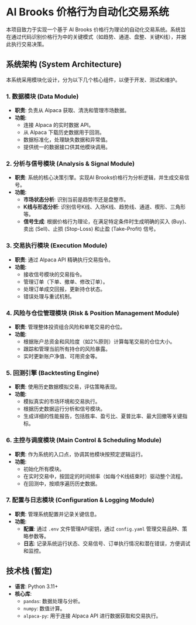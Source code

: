 # Al Brooks 价格行为自动化交易系统

本项目致力于实现一个基于 Al Brooks 价格行为理论的自动化交易系统。系统旨在通过代码识别价格行为中的关键模式（如趋势、通道、盘整、关键K线），并据此执行交易决策。

## 系统架构 (System Architecture)

本系统采用模块化设计，分为以下几个核心组件，以便于开发、测试和维护。

### 1. 数据模块 (Data Module)
- **职责**: 负责从 Alpaca 获取、清洗和管理市场数据。
- **功能**:
    - 连接 Alpaca 的实时数据 API。
    - 从 Alpaca 下载历史数据用于回测。
    - 数据标准化，处理缺失数据和异常值。
    - 提供统一的数据接口供其他模块调用。

### 2. 分析与信号模块 (Analysis & Signal Module)
- **职责**: 系统的核心决策引擎。实现Al Brooks价格行为分析逻辑，并生成交易信号。
- **功能**:
    - **市场状态分析**: 识别当前是趋势市还是盘整市。
    - **K线与形态分析**: 识别信号K线、入场K线、趋势线、通道、楔形、三角形等。
    - **信号生成**: 根据价格行为理论，在满足特定条件时生成明确的买入 (Buy)、卖出 (Sell)、止损 (Stop-Loss) 和止盈 (Take-Profit) 信号。

### 3. 交易执行模块 (Execution Module)
- **职责**: 通过 Alpaca API 精确执行交易指令。
- **功能**:
    - 接收信号模块的交易指令。
    - 管理订单（下单、撤单、修改订单）。
    - 处理订单成交回报，更新持仓状态。
    - 错误处理与重试机制。

### 4. 风险与仓位管理模块 (Risk & Position Management Module)
- **职责**: 管理整体投资组合风险和单笔交易的仓位。
- **功能**:
    - 根据账户总资金和风险度（如2%原则）计算每笔交易的仓位大小。
    - 跟踪和管理当前所有持仓的风险暴露。
    - 实时更新账户净值、可用资金等。

### 5. 回测引擎 (Backtesting Engine)
- **职责**: 使用历史数据模拟交易，评估策略表现。
- **功能**:
    - 模拟真实的市场环境和交易执行。
    - 根据历史数据运行分析和信号模块。
    - 生成详细的性能报告，包括胜率、盈亏比、夏普比率、最大回撤等关键指标。

### 6. 主控与调度模块 (Main Control & Scheduling Module)
- **职责**: 作为系统的入口点，协调其他模块按预定逻辑运行。
- **功能**:
    - 初始化所有模块。
    - 在实时交易中，按固定的时间频率（如每个K线结束时）驱动整个流程。
    - 在回测中，按顺序遍历历史数据。

### 7. 配置与日志模块 (Configuration & Logging Module)
- **职责**: 管理系统配置并记录关键信息。
- **功能**:
    - **配置**: 通过 `.env` 文件管理API密钥，通过 `config.yaml` 管理交易品种、策略参数等。
    - **日志**: 记录系统运行状态、交易信号、订单执行情况和潜在错误，方便调试和监控。

## 技术栈 (暂定)
- **语言**: Python 3.11+
- **核心库**:
    - `pandas`: 数据处理与分析。
    - `numpy`: 数值计算。
    - `alpaca-py`: 用于连接 Alpaca API 进行数据获取和交易执行。

